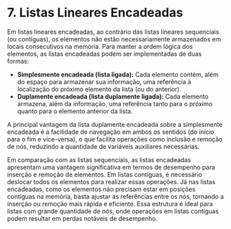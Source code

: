 # 7. Listas Lineares Encadeadas

Em listas lineares encadeadas, ao contrário das listas lineares sequenciais (ou contíguas), os elementos não estão necessariamente armazenados em locais consecutivos na memória. Para manter a ordem lógica dos elementos, as listas encadeadas podem ser implementadas de duas formas:

- **Simplesmente encadeada (lista ligada):** Cada elemento contém, além do espaço para armazenar sua informação, uma referência à localização do próximo elemento da lista (ou do anterior).
- **Duplamente encadeada (lista duplamente ligada):** Cada elemento armazena, além da informação, uma referência tanto para o próximo quanto para o elemento anterior da lista.

A principal vantagem da lista duplamente encadeada sobre a simplesmente encadeada é a facilidade de navegação em ambos os sentidos (do início para o fim e vice-versa), o que facilita operações como inclusão e remoção de nós, reduzindo a quantidade de variáveis auxiliares necessárias.

Em comparação com as listas sequenciais, as listas encadeadas apresentam uma vantagem significativa em termos de desempenho para inserção e remoção de elementos. Em listas contíguas, é necessário deslocar todos os elementos para realizar essas operações. Já nas listas encadeadas, como os elementos não precisam estar em posições contíguas na memória, basta ajustar as referências entre os nós, tornando a inserção ou remoção mais rápida e eficiente. Essa estrutura é ideal para listas com grande quantidade de nós, onde operações em listas contíguas podem resultar em perdas notáveis de desempenho.